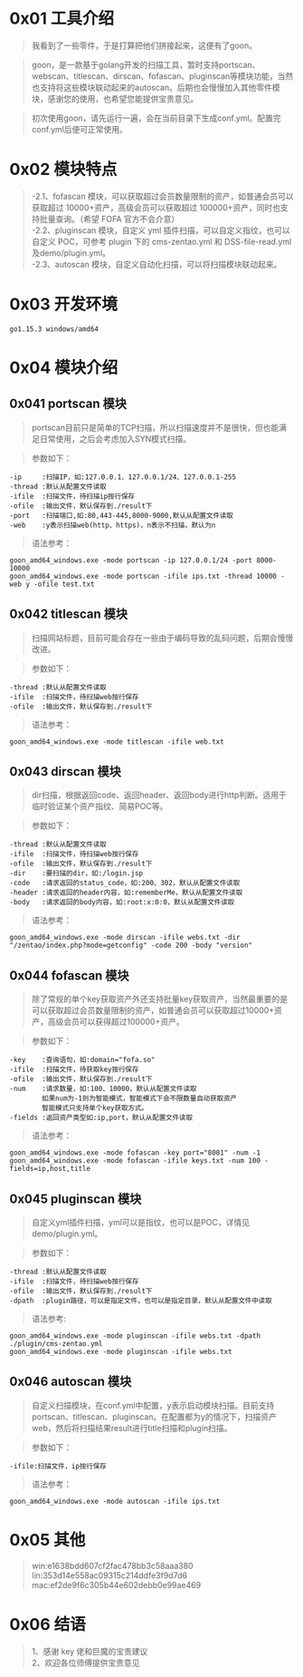 # 0x01 工具介绍

> 我看到了一些零件，于是打算把他们拼接起来，这便有了goon。

> goon，是一款基于golang开发的扫描工具，暂时支持portscan、webscan、titlescan、dirscan、fofascan、pluginscan等模块功能，当然也支持将这些模块联动起来的autoscan。后期也会慢慢加入其他零件模块，感谢您的使用，也希望您能提供宝贵意见。

> 初次使用goon，请先运行一遍，会在当前目录下生成conf.yml。配置完conf.yml后便可正常使用。

# 0x02 模块特点

> -2.1、fofascan 模块，可以获取超过会员数量限制的资产，如普通会员可以获取超过 10000+资产，高级会员可以获取超过 100000+资产，同时也支持批量查询。（希望 FOFA 官方不会介意）  
> -2.2、pluginscan 模块，自定义 yml 插件扫描，可以自定义指纹，也可以自定义 POC，可参考 plugin 下的 cms-zentao.yml 和 DSS-file-read.yml及demo/plugin.yml。  
> -2.3、autoscan 模块，自定义自动化扫描，可以将扫描模块联动起来。

# 0x03 开发环境

    go1.15.3 windows/amd64

# 0x04 模块介绍

## 0x041 portscan 模块

> portscan目前只是简单的TCP扫描，所以扫描速度并不是很快，但也能满足日常使用，之后会考虑加入SYN模式扫描。

> 参数如下：

    -ip     :扫描IP，如:127.0.0.1、127.0.0.1/24、127.0.0.1-255
    -thread :默认从配置文件读取
    -ifile  :扫描文件，待扫描ip按行保存
    -ofile  :输出文件，默认保存到./result下
    -port   :扫描端口,如:80,443-445,8000-9000,默认从配置文件读取
    -web    :y表示扫描web(http、https)，n表示不扫描，默认为n
    
> 语法参考：

    goon_amd64_windows.exe -mode portscan -ip 127.0.0.1/24 -port 8000-10000
    goon_amd64_windows.exe -mode portscan -ifile ips.txt -thread 10000 -web y -ofile test.txt

## 0x042 titlescan 模块

> 扫描网站标题，目前可能会存在一些由于编码导致的乱码问题，后期会慢慢改进。

> 参数如下：

    -thread :默认从配置文件读取
    -ifile  :扫描文件，待扫描web按行保存
    -ofile  :输出文件，默认保存到./result下

> 语法参考：

    goon_amd64_windows.exe -mode titlescan -ifile web.txt

## 0x043 dirscan 模块

> dir扫描，根据返回code、返回header、返回body进行http判断。适用于临时验证某个资产指纹、简易POC等。

> 参数如下：

    -thread :默认从配置文件读取
    -ifile  :扫描文件，待扫描web按行保存
    -ofile  :输出文件，默认保存到./result下
    -dir    :要扫描的dir，如:/login.jsp
    -code   :请求返回的status_code，如:200、302，默认从配置文件读取
    -header :请求返回的header内容，如:rememberMe，默认从配置文件读取
    -body   :请求返回的body内容，如:root:x:0:0，默认从配置文件读取

> 语法参考：

    goon_amd64_windows.exe -mode dirscan -ifile webs.txt -dir "/zentao/index.php?mode=getconfig" -code 200 -body "version"

## 0x044 fofascan 模块

> 除了常规的单个key获取资产外还支持批量key获取资产，当然最重要的是可以获取超过会员数量限制的资产，如普通会员可以获取超过10000+资产，高级会员可以获得超过100000+资产。

> 参数如下：

    -key    :查询语句，如:domain="fofa.so"
    -ifile  :扫描文件，待获取key按行保存
    -ofile  :输出文件，默认保存到./result下
    -num    :请求数量，如:100、10000，默认从配置文件读取
            如果num为-1则为智能模式，智能模式下会不限数量自动获取资产
            智能模式只支持单个key获取方式。
    -fields :返回资产类型如:ip,port，默认从配置文件读取

> 语法参考：

    goon_amd64_windows.exe -mode fofascan -key port="8081" -num -1
    goon_amd64_windows.exe -mode fofascan -ifile keys.txt -num 100 -fields=ip,host,title

## 0x045 pluginscan 模块

> 自定义yml插件扫描，yml可以是指纹，也可以是POC，详情见demo/plugin.yml。

> 参数如下：

    -thread :默认从配置文件读取
    -ifile  :扫描文件，待扫描web按行保存
    -ofile  :输出文件，默认保存到./result下
    -dpath  :plugin路径，可以是指定文件，也可以是指定目录，默认从配置文件中读取

> 语法参考:

    goon_amd64_windows.exe -mode pluginscan -ifile webs.txt -dpath ./plugin/cms-zentao.yml
    goon_amd64_windows.exe -mode pluginscan -ifile webs.txt

## 0x046 autoscan 模块

> 自定义扫描模块，在conf.yml中配置，y表示启动模块扫描。目前支持portscan、titlescan、pluginscan。在配置都为y的情况下，扫描资产web，然后将扫描结果result进行title扫描和plugin扫描。

> 参数如下：

    -ifile:扫描文件，ip按行保存

> 语法参考：

    goon_amd64_windows.exe -mode autoscan -ifile ips.txt
    
# 0x05 其他
> win:e1638bdd607cf2fac478bb3c58aaa380  
> lin:353d14e558ac09315c214ddfe3f9d7d6  
> mac:ef2de9f6c305b44e602debb0e99ae469  

# 0x06 结语
  
> 1、感谢 key 佬和巨魔的宝贵建议  
> 2、欢迎各位师傅提供宝贵意见